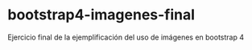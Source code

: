 # bootstrap4-imagenes-final
Ejercicio final de la ejemplificación del uso de imágenes en bootstrap 4
